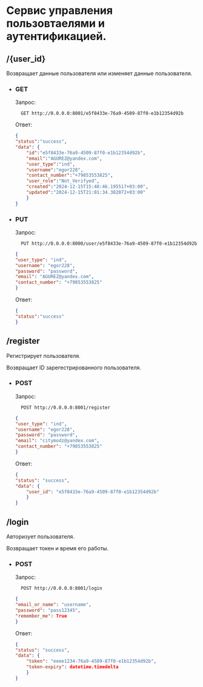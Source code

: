 # Сервис управления пользовтаелями и аутентификацией.

## **/{user_id}**

Возвращает данные пользователя или изменяет данные пользователя.
- ### GET

    Запрос:

        GET http://0.0.0.0:8001/e5f8433e-76a9-4509-87f0-e1b12354d92b
        

    Ответ:
    ```json
    {
    "status":"success",
    "data": {
        "id":"e5f8433e-76a9-4509-87f0-e1b12354d92b",
        "email":"AGUREZ@yandex.com",
        "user_type":"ind",
        "username":"egor228",
        "contact_number":"+79853553825",
        "user_role":"Not_Verifyed",
        "created":"2024-12-15T15:48:46.195517+03:00",
        "updated":"2024-12-15T21:01:34.382072+03:00"
        }
    }
    ```

- ### PUT

    Запрос:

        PUT http://0.0.0.0:8000/user/e5f8433e-76a9-4509-87f0-e1b12354d92b

    ```json
    {
    "user_type": "ind", 
    "username": "egor228", 
    "password": "password", 
    "email": "AGUREZ@yandex.com", 
    "contact_number": "+79853553825"
    }
    ```


    Ответ:
    ```json
    {
    "status":"success"
    }
    ```

## **/register**

Регистрирует пользователя. 

Возвращает ID зарегестрированного пользователя.
- ### POST 

    Запрос:

        POST http://0.0.0.0:8001/register

    ```json
    {
    "user_type": "ind", 
    "username": "egor228", 
    "password": "password", 
    "email": "citymodz@yandex.com", 
    "contact_number": "+79853553825"
    }
    ```
        

    Ответ:
    ```json
    {
    "status": "success", 
    "data": {
        "user_id": "e5f8433e-76a9-4509-87f0-e1b12354d92b"
        }
    }
    ```

## **/login**

Авторизует пользователя. 

Возвращает токен и время его работы.
- ### POST 

    Запрос:

        POST http://0.0.0.0:8001/login

    ```json
    {
    "email_or_name": "username",
    "password": "pass12345",
    "remember_me": True
    }
    ```
        

    Ответ:
    ```json
    {
    "status": "success", 
    "data": {
        "token": "eeee1234-76a9-4509-87f0-e1b12354d92b", 
        "token-expiry": datetime.timedelta
        }
    }
    ```
